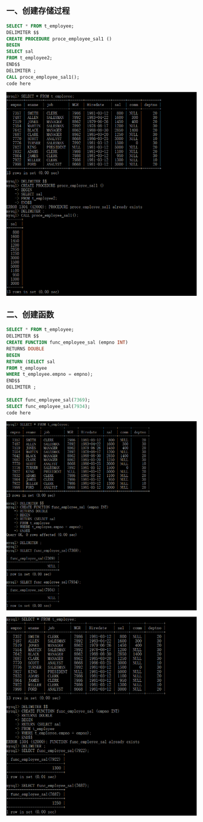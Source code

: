 ## 一、创建存储过程
```sql
SELECT * FROM t_employee;
DELIMITER $$ 
CREATE PROCEDURE proce_employee_sal1 () 
BEGIN
SELECT sal
FROM t_employee2;
END$$
DELIMITER ;
CALL proce_employee_sal1();
code here
```
![](https://github.com/shiyuexin123/mysql-test-1/blob/master/4.1.png)
## 二、创建函数
```sql
SELECT * FROM t_employee;
DELIMITER $$
CREATE FUNCTION func_employee_sal (empno INT)   
RETURNS DOUBLE
BEGIN
RETURN (SELECT sal 
FROM t_employee 
WHERE t_employee.empno = empno);
END$$
DELIMITER ;

SELECT func_employee_sal(7369);
SELECT func_employee_sal(7934);
code here
```
![](https://github.com/shiyuexin123/mysql-test-1/blob/master/4.2.png)

![](https://github.com/shiyuexin123/mysql-test-1/blob/master/4.3.png)
